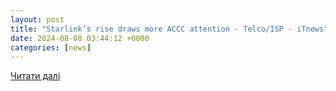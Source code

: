 ```yaml
---
layout: post
title: "Starlink’s rise draws more ACCC attention - Telco/ISP - iTnews"
date: 2024-08-08 03:44:12 +0000
categories: [news]
---
```


[Читати далі](https://www.itnews.com.au/news/starlinks-rise-draws-more-accc-attention-610488)
